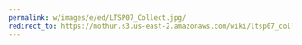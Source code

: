 ```yaml
---
permalink: w/images/e/ed/LTSP07_Collect.jpg/
redirect_to: https://mothur.s3.us-east-2.amazonaws.com/wiki/ltsp07_collect.jpg
---
```


